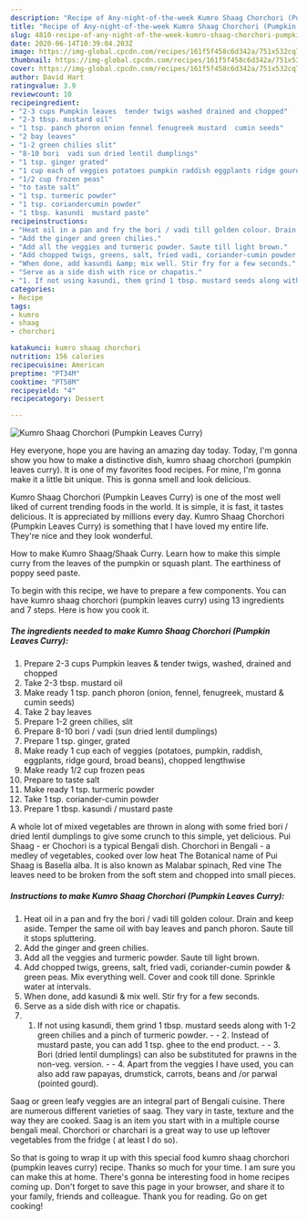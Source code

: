 ```yaml
---
description: "Recipe of Any-night-of-the-week Kumro Shaag Chorchori (Pumpkin Leaves Curry)"
title: "Recipe of Any-night-of-the-week Kumro Shaag Chorchori (Pumpkin Leaves Curry)"
slug: 4810-recipe-of-any-night-of-the-week-kumro-shaag-chorchori-pumpkin-leaves-curry
date: 2020-06-14T10:39:04.203Z
image: https://img-global.cpcdn.com/recipes/161f5f458c6d342a/751x532cq70/kumro-shaag-chorchori-pumpkin-leaves-curry-recipe-main-photo.jpg
thumbnail: https://img-global.cpcdn.com/recipes/161f5f458c6d342a/751x532cq70/kumro-shaag-chorchori-pumpkin-leaves-curry-recipe-main-photo.jpg
cover: https://img-global.cpcdn.com/recipes/161f5f458c6d342a/751x532cq70/kumro-shaag-chorchori-pumpkin-leaves-curry-recipe-main-photo.jpg
author: David Hart
ratingvalue: 3.9
reviewcount: 10
recipeingredient:
- "2-3 cups Pumpkin leaves  tender twigs washed drained and chopped"
- "2-3 tbsp. mustard oil"
- "1 tsp. panch phoron onion fennel fenugreek mustard  cumin seeds"
- "2 bay leaves"
- "1-2 green chilies slit"
- "8-10 bori  vadi sun dried lentil dumplings"
- "1 tsp. ginger grated"
- "1 cup each of veggies potatoes pumpkin raddish eggplants ridge gourd broad beans chopped lengthwise"
- "1/2 cup frozen peas"
- "to taste salt"
- "1 tsp. turmeric powder"
- "1 tsp. coriandercumin powder"
- "1 tbsp. kasundi  mustard paste"
recipeinstructions:
- "Heat oil in a pan and fry the bori / vadi till golden colour. Drain and keep aside. Temper the same oil with bay leaves and panch phoron. Saute till it stops spluttering."
- "Add the ginger and green chilies."
- "Add all the veggies and turmeric powder. Saute till light brown."
- "Add chopped twigs, greens, salt, fried vadi, coriander-cumin powder &amp; green peas. Mix everything well. Cover and cook till done. Sprinkle water at intervals."
- "When done, add kasundi &amp; mix well. Stir fry for a few seconds."
- "Serve as a side dish with rice or chapatis."
- "1. If not using kasundi, them grind 1 tbsp. mustard seeds along with 1-2 green chilies and a pinch of turmeric powder.  2. Instead of mustard paste, you can add 1 tsp. ghee to the end product.   3. Bori (dried lentil dumplings) can also be substituted for prawns in the non-veg. version.  4. Apart from the veggies I have used, you can also add raw papayas, drumstick, carrots, beans and /or parwal (pointed gourd)."
categories:
- Recipe
tags:
- kumro
- shaag
- chorchori

katakunci: kumro shaag chorchori 
nutrition: 156 calories
recipecuisine: American
preptime: "PT34M"
cooktime: "PT58M"
recipeyield: "4"
recipecategory: Dessert

---
```



![Kumro Shaag Chorchori (Pumpkin Leaves Curry)](https://img-global.cpcdn.com/recipes/161f5f458c6d342a/751x532cq70/kumro-shaag-chorchori-pumpkin-leaves-curry-recipe-main-photo.jpg)

Hey everyone, hope you are having an amazing day today. Today, I'm gonna show you how to make a distinctive dish, kumro shaag chorchori (pumpkin leaves curry). It is one of my favorites food recipes. For mine, I'm gonna make it a little bit unique. This is gonna smell and look delicious.

Kumro Shaag Chorchori (Pumpkin Leaves Curry) is one of the most well liked of current trending foods in the world. It is simple, it is fast, it tastes delicious. It is appreciated by millions every day. Kumro Shaag Chorchori (Pumpkin Leaves Curry) is something that I have loved my entire life. They're nice and they look wonderful.

How to make Kumro Shaag/Shaak Curry. Learn how to make this simple curry from the leaves of the pumpkin or squash plant. The earthiness of poppy seed paste.


To begin with this recipe, we have to prepare a few components. You can have kumro shaag chorchori (pumpkin leaves curry) using 13 ingredients and 7 steps. Here is how you cook it.

<!--inarticleads1-->

##### The ingredients needed to make Kumro Shaag Chorchori (Pumpkin Leaves Curry):

1. Prepare 2-3 cups Pumpkin leaves &amp; tender twigs, washed, drained and chopped
1. Take 2-3 tbsp. mustard oil
1. Make ready 1 tsp. panch phoron (onion, fennel, fenugreek, mustard &amp; cumin seeds)
1. Take 2 bay leaves
1. Prepare 1-2 green chilies, slit
1. Prepare 8-10 bori / vadi (sun dried lentil dumplings)
1. Prepare 1 tsp. ginger, grated
1. Make ready 1 cup each of veggies (potatoes, pumpkin, raddish, eggplants, ridge gourd, broad beans), chopped lengthwise
1. Make ready 1/2 cup frozen peas
1. Prepare to taste salt
1. Make ready 1 tsp. turmeric powder
1. Take 1 tsp. coriander-cumin powder
1. Prepare 1 tbsp. kasundi / mustard paste


A whole lot of mixed vegetables are thrown in along with some fried bori / dried lentil dumplings to give some crunch to this simple, yet delicious. Pui Shaag - er Chochori is a typical Bengali dish. Chorchori in Bengali - a medley of vegetables, cooked over low heat The Botanical name of Pui Shaag is Basella alba. It is also known as Malabar spinach, Red vine The leaves need to be broken from the soft stem and chopped into small pieces. 

<!--inarticleads2-->

##### Instructions to make Kumro Shaag Chorchori (Pumpkin Leaves Curry):

1. Heat oil in a pan and fry the bori / vadi till golden colour. Drain and keep aside. Temper the same oil with bay leaves and panch phoron. Saute till it stops spluttering.
1. Add the ginger and green chilies.
1. Add all the veggies and turmeric powder. Saute till light brown.
1. Add chopped twigs, greens, salt, fried vadi, coriander-cumin powder &amp; green peas. Mix everything well. Cover and cook till done. Sprinkle water at intervals.
1. When done, add kasundi &amp; mix well. Stir fry for a few seconds.
1. Serve as a side dish with rice or chapatis.
1. 1. If not using kasundi, them grind 1 tbsp. mustard seeds along with 1-2 green chilies and a pinch of turmeric powder. -  - 2. Instead of mustard paste, you can add 1 tsp. ghee to the end product.  -  - 3. Bori (dried lentil dumplings) can also be substituted for prawns in the non-veg. version. -  - 4. Apart from the veggies I have used, you can also add raw papayas, drumstick, carrots, beans and /or parwal (pointed gourd).


Saag or green leafy veggies are an integral part of Bengali cuisine. There are numerous different varieties of saag. They vary in taste, texture and the way they are cooked. Saag is an item you start with in a multiple course bengali meal. Chorchori or charchari is a great way to use up leftover vegetables from the fridge ( at least I do so). 

So that is going to wrap it up with this special food kumro shaag chorchori (pumpkin leaves curry) recipe. Thanks so much for your time. I am sure you can make this at home. There's gonna be interesting food in home recipes coming up. Don't forget to save this page in your browser, and share it to your family, friends and colleague. Thank you for reading. Go on get cooking!
